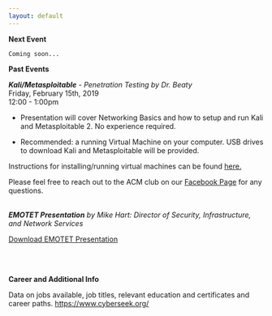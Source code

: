 ```yaml
---
layout: default
---
```


**Next Event**<br>
```
Coming soon...
```

**Past Events**<br>

***Kali/Metasploitable*** - *Penetration Testing
by Dr. Beaty*<br>
Friday, February 15th, 2019 <br>
12:00 - 1:00pm
<br>

  * Presentation will cover Networking Basics and how to setup and run Kali and Metasploitable 2. No experience required.

  * Recommended: a running Virtual Machine on your computer. USB drives to download Kali and Metasploitable will be provided.

Instructions for installing/running virtual machines can be found [here.](https://www.howtogeek.com/196060/beginner-geek-how-to-create-and-use-virtual-machines/)

Please feel free to reach out to the ACM club on our [Facebook Page](https://www.facebook.com/MSUDenverACM/) for any questions.
<br>
<br>

***EMOTET Presentation***
*by Mike Hart: Director of Security, Infrastructure,
and Network Services*

[Download EMOTET Presentation](https://msu-denver-acm.github.io/SIGS/Cybersecurity/assets/02012019emotet.pdf/)

<br>
<br>


**Career and Additional Info**

Data on jobs available, job titles, relevant education and certificates and career paths. <https://www.cyberseek.org/>
